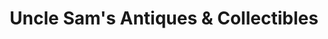 ---
title: "Uncle Sam's Antiques & Collectibles"
url: /easley/uncle-sams-antiques-und-collectibles/
shop: Antiquitäten
---